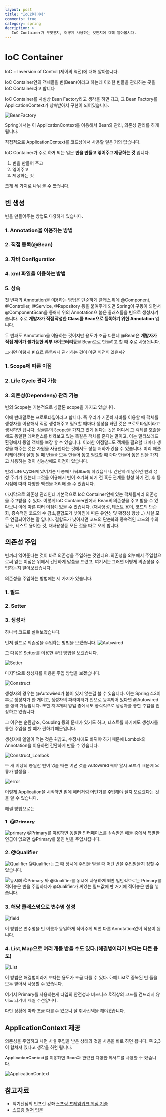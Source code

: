 ```yaml
---
layout: post
title: "IoC컨테이너"
comments: true
category: spring
decription: >
   IoC Container가 무엇인지, 어떻게 사용하는 것인지에 대해 알아봅시다.
---
```


# IoC Container

IoC = Inversion of Control (제어의 역전)에 대해 알아봅시다.

IoC Container안의 객체들을 빈(Bean)이라고 하는데 이러한 빈들을 관리하는 곳을 IoC Container라고 합니다.

IoC Container를 사실상 Bean Factory라고 생각을 하면 되고, 그 Bean Factory를 ApplicationContext가 상속받아서 구현이 되어있습니다.

![BeanFactory](https://user-images.githubusercontent.com/22094017/76275617-0fb8ba80-62c7-11ea-92ac-2b53f53511c8.PNG)

Spring에서는 이 ApplicationContext를 이용해서 Bean의 관리, 의존성 관리를 하게 됩니다.

직접적으로 ApplicationContext를 코드상에서 사용할 일은 거의 없습니다.

IoC Container가 주로 하게 되는 일은 **빈을 만들고 엮어주고 제공하는 것** 입니다.

1. 빈을 만들어 주고
2. 엮어주고
3. 제공하는 것

크게 세 가지로 나눠 볼 수 있습니다.

## 빈 생성

빈을 만들어주는 방법도 다양하게 있습니다.
 
### 1. Annotation을 이용하는 방법

### 2. 직접 등록(@Bean)

### 3. 자바 Configuration

### 4. xml 파일을 이용하는 방법

### 5. 상속

첫 번째의 Annotation을 이용하는 방법은 단순하게 클래스 위에 @Component, @Controller, @Service, @Repository 등을 붙여주게 되면 Spring이 구동이 되면서 @ComponentScan을 통해서 위의 Annotation으 붙은 클래스들을 빈으로 생성시켜 줍니다. 주로 **개발자가 직접 작성한 Class를 Bean으로 등록하기 위한 Annotation** 입니다.

두 번째도 Annotation을 이용하는 것이지만 용도가 조금 다른데 @Bean은 **개발자가 직접 제어가 불가능한 외부 라이브러리등**을 Bean으로 만들려고 할 때 주로 사용됩니다.

그러면 이렇게 빈으로 등록해서 관리하는 것이 어떤 이점이 있을까?
### 1.	Scope에 따른 이점

### 2.	Life Cycle 관리 가능

### 3.	의존성(Dependeny) 관리 가능

빈의 Scope는 기본적으로 싱글톤 scope을 가지고 있습니다.

이에 반대말로는 프로토타입이라고 합니다. 즉 우리가 기존의 자바를 이용할 때 객체를 생성자를 이용해서 직접 생성해주고 필요할 때마다 생성을 하던 것은 프로토타입이라고 생각하면 됩니다.
싱글톤의 Scope을 가지고 있게 된다는 것은 어디서 그 객체를 호출을 해도 동일한 레퍼런스를 바라보고 있는 똑같은 객체를 준다는 말이고, 이는 멀티쓰레드 환경에서 동일 객체를 보장 할 수 있습니다. 이러한 이점말고도 객체를 필요할 때마다 생성을 해주는 것은 자원을 사용한다는 것에서도 성능 저하가 있을 수 있습니다. 미리 애플리케이션이 실행 될 때 빈들을 모두 만들어 놓고 필요할 때 마다 만들어 놓은 빈을 가지고 사용하는 것이 성능상에도 이점이 있습니다.

빈의 Life Cycle에 있어서는 나중에 다뤄보도록 하겠습니다.
간단하게 말하면 빈의 생성 주기가 있는데 그것을 이용해서 빈이 초기화 되기 전 혹은 관계를 형성 하기 전, 후 등 시점에 따라 다양한 액션을 처리해 줄 수 있습니다.

마지막으로 의존성 관리인데 기본적으로 IoC Container안에 있는 객체들끼리 의존성을 주고받을 수 있다. 이렇게 IoC Container안에서 Bean의 의존성을 주고 받을 수 있다보니 이에 따른 여러 이점이 있을 수 있습니다. (재사용성, 테스트 용이, 코드의 단순화, 종속적인 코드의 수 감소,결합도가 낮아짐에 따른 유연성 및 확장성 향상 ..)  사실 모두 연결되어있는 말 입니다. 결합도가 낮아지면 코드의 단순화와 종속적인 코드의 수의 감소, 테스트 용이한 것, 재사용성등 모든 것을 따로 오게 합니다.

## 의존성 주입

빈끼리 엮여준다는 것이 바로 의존성을 주입하는 것인데요. 의존성을 외부에서 주입함으로써 얻는 이점은 위에서 간단하게 말씀을 드렸고, 여기서는 그러면 어떻게 의존성을 주입하는지 알아보겠습니다.

의존성을 주입하는 방법에는 세 가지가 있습니다.

### 1.	필드

### 2.	Setter

### 3.	생성자

하나씩 코드로 살펴보겠습니다.

먼저 필드로 의존성을 주입하는 방법을 보겠습니다.
![Autowired](https://user-images.githubusercontent.com/22094017/76220656-36410c00-625b-11ea-88c8-2ef6072c58af.png)

그 다음은 Setter를 이용한 주입 방법을 보겠습니다.

![Setter](https://user-images.githubusercontent.com/22094017/76220686-42c56480-625b-11ea-88e4-a7dff7b23cd6.png)

마지막으로 생성자를 이용한 주입 방법을 보겠습니다.

![Construct](https://user-images.githubusercontent.com/22094017/76220666-3b05c000-625b-11ea-9e38-1b6cf59d607c.png)

생성자의 경우는 @Autowired가 붙어 있지 않는걸 볼 수 있습니다.
이는 Spring 4.3이후로 생성자가 한 개이고, 생성자의 파라미터가 빈으로 등록되어 있다면 @Autowired를 생략 가능합니다. 또한 저 3개의 방법 중에서도 공식적으로 생성자를 통한 주입을 권장하고 있습니다. 

그 이유는 순환참조, Coupling 등의 문제가 있기도 하고, 테스트를 하기에도 생성자를 통한 주입을 할 떄가 편하기 때문입니다.

생성자에 일일이 적는 것은 귀찮고, 수정시에도 바꿔야 하기 때문에 Lombok의 Annotation을 이용하면 간단하게 만들 수 있습니다.

![Construct_Lombok](https://user-images.githubusercontent.com/22094017/76220679-40fba100-625b-11ea-90f9-7256e2553ba2.png)


두 개 이상의 동일한 빈이 있을 때는 어떤 것을 Autowired 해야 할지 모르기 때문에 오류가 발생을 .

![error](https://user-images.githubusercontent.com/22094017/76285273-b3639400-62e2-11ea-9825-27eb5a0d9913.PNG)

이렇게 Application을 시작하면 밑에 에러처럼 어떤거를 주입해야 될지 모르겠다는 것을 알 수 있습니다.


해결 방법으로는 

### 1.	@Primary

![primary](https://user-images.githubusercontent.com/22094017/76285275-b494c100-62e2-11ea-8780-d4cdf57b0a55.PNG)
@Primary를 이용하면 동일한 인터페이스를 상속받은 애들 중에서 특별한 언급이 없으면 @Primary를 붙인 빈을 주입시킵니다.

### 2.	@Qualifier

![Qualifier](https://user-images.githubusercontent.com/22094017/76285278-b65e8480-62e2-11ea-9650-b2655f0703e6.PNG)
@Qualifier는 그 때 당시에 주입을 받을 때 어떤 빈을 주입받을지 정할 수 있습니다.

![동시에](https://user-images.githubusercontent.com/22094017/76285281-b8284800-62e2-11ea-825b-26f764843a85.PNG)
@Primary 와 @Qualifier를 동시에 사용하게 되면 일반적으로는 Primary를 적어놓은 빈을 주입하다가 @Qualifier가 써있는 필드값에 만 거기에 적어놓은 빈을 넣습니다.

### 3.	해당 클래스명으로 변수명 설정

![field](https://user-images.githubusercontent.com/22094017/76285282-b9597500-62e2-11ea-81ba-34aa785af6da.PNG)

이 방법은 변수명을 빈 이름과 동일하게 적어주게 되면 다른 Annotation없이 적용이 됩니다.

### 4.	List,Map으로 여러 개를 받을 수도 있다.(해결법이라기 보다는 다른 용도)

![List](https://user-images.githubusercontent.com/22094017/76285271-b199d080-62e2-11ea-900a-c75ef6fb5375.PNG)

이 방법은 해결법이라기 보다는 용도가 조금 다를 수 있다. 아예 List로 중복된 빈 들을 모두 받아서 사용할 수 있습니다.

여기서 Primary를 사용하는게 타입의 안전성과 비즈니스 로직상의 코드를 건드리지 않아도 되기에 제일 추천합니다.

다만 상황에 따라 조금 다를 수 있으니 잘 취사선택을 해야겠습니다.


## ApplicationContext 제공

의존성을 주입하고 나면 사실 주입을 받은 상태의 것을 사용을 바로 하면 됩니다. 즉 2,3이 합쳐져 있다고 생각을 하면 됩니다.

ApplicationContext를 이용하면 Bean과 관련된 다양한 메서드를 사용할 수 있습니다. 

![ApplicationContext](https://user-images.githubusercontent.com/22094017/76221365-51604b80-625c-11ea-94a5-05558a027d00.png)



## 참고자료

- 백기선님의 인프런 강좌 [스프링 프레임워크 핵심 기술](https://www.inflearn.com/course/spring-framework_core)
- [스프링 철저 입문](http://www.yes24.com/goods/detail/59192207)

<!--stackedit_data:
eyJoaXN0b3J5IjpbMjE0MDk5NDE0MF19
-->